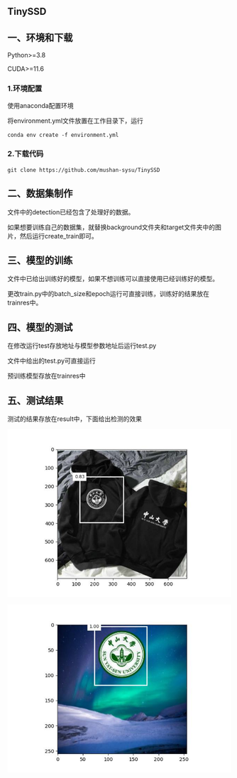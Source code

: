 ## TinySSD

## 一、环境和下载

Python>=3.8

CUDA>=11.6

### 1.环境配置

使用anaconda配置环境

将environment.yml文件放置在工作目录下，运行

```
conda env create -f environment.yml
```



### 2.下载代码

```
git clone https://github.com/mushan-sysu/TinySSD
```



## 二、数据集制作

文件中的detection已经包含了处理好的数据。

如果想要训练自己的数据集，就替换background文件夹和target文件夹中的图片，然后运行create_train即可。





## 三、模型的训练

文件中已给出训练好的模型，如果不想训练可以直接使用已经训练好的模型。

更改train.py中的batch_size和epoch运行可直接训练，训练好的结果放在trainres中。



## 四、模型的测试

在修改运行test存放地址与模型参数地址后运行test.py

文件中给出的test.py可直接运行

预训练模型存放在trainres中



## 五、测试结果

测试的结果存放在result中，下面给出检测的效果



![image](https://github.com/mushan-sysu/TinySSD/blob/main/results/1.jpg)



![image](https://github.com/mushan-sysu/TinySSD/blob/main/results/2.jpg)

